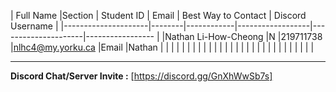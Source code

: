| Full Name           |Section | Student ID | Email            | Best Way to Contact | Discord Username 
| 
|---------------------|--------|------------|------------------|---------------------|-----------------
|
|Nathan Li-How-Cheong |N       |219711738   |nlhc4@my.yorku.ca |Email                |Nathan 
|
|                     |        |            |                  |                     | 
|
|                     |        |            |                  |                     | 
|
|                     |        |            |                  |                     | 
|
|                     |        |            |                  |                     | 
|

---
                
**Discord Chat/Server Invite :** [https://discord.gg/GnXhWwSb7s]
